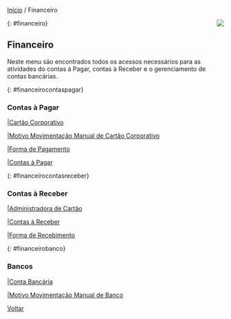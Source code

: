 [Início](index.md) / Financeiro

<a href="http://docs.continentenuvem.com.br/dicas.html#dicas"><img align="right" src="http://docs.continentenuvem.com.br/images/dicas.png"></a>



{: #financeiro}

## Financeiro

Neste menu são encontrados todos os acessos necessários para as atividades do contas à Pagar, contas à Receber e o gerenciamento de contas bancárias.



{: #financeirocontaspagar}

### Contas à Pagar

|[Cartão Corporativo](financeiro_cartao_corporativo.md) 

|[Motivo Movimentação Manual de Cartão Corporativo](financeiro_motivo_movimentacao_manual_cartao.md)

|[Forma de Pagamento](financeiro_forma_pagamento.md)

|[Contas à Pagar](financeiro_contas_pagar.md)



{: #financeirocontasreceber}

### Contas à Receber

|[Administradora de Cartão](financeiro_administradora_cartao.md)

|[Contas à Receber](financeiro_contas_receber.md)

|[Forma de Recebimento](financeiro_forma_recebimento.md)



{: #financeirobanco}

### Bancos

|[Conta Bancária](financeiro_conta_bancaria.md)

|[Motivo Movimentação Manual de Banco](financeiro_motivo_movimentacao_manual_banco.md)

<p>

[Voltar](index.md)

